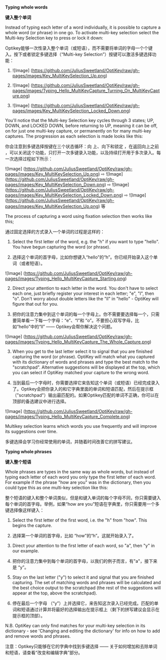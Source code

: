 **Typing whole words**

**键入整个单词**

Instead of typing each letter of a word individually, it is possible to capture a whole word (or phrase) in one go. To activate multi-key selection select the Multi-key Selection key to press or lock it down:

Optikey能够一次性录入整个单词（或短语），而不需要将单词的字母一个个键入。按下或者锁定多键选择（“Multi-key Selection”）按键可以激活多键选择功能：

1. ![Image] (https://github.com/JuliusSweetland/OptiKey/raw/gh-pages/images/Key_MultiKeySelection_Up.png)

2. ![Image] (https://github.com/JuliusSweetland/OptiKey/raw/gh-pages/images/Typing_Hello_MultiKeyCapture_Turning_On_MultiKeyCapture.png)

3. ![Image] (https://github.com/JuliusSweetland/OptiKey/raw/gh-pages/images/Key_MultiKeySelection_Locked_Down.png)

You'll notice that the Multi-key Selection key cycles through 3 states; UP, DOWN, and LOCKED DOWN, before returning to UP, meaning it can be off, on for just one multi-key capture, or permanently on for many multi-key captures. The progression as each selection is made looks like this:

你会注意到多键选择按键在三个状态循环：向 上、向下和锁定 ，在返回向上之前 ，可以关闭这个功能，只打开一次多键录入功能，以及持续打开用于多次录入。每一次选择过程如下所示：

![Image] (https://github.com/JuliusSweetland/OptiKey/raw/gh-pages/images/Key_MultiKeySelection_Up.png) ⇨ ![Image] (https://github.com/JuliusSweetland/OptiKey/raw/gh-pages/images/Key_MultiKeySelection_Down.png) ⇨ ![Image] (https://github.com/JuliusSweetland/OptiKey/raw/gh-pages/images/Key_MultiKeySelection_Locked_Down.png) ⇨  ![Image] (https://github.com/JuliusSweetland/OptiKey/raw/gh-pages/images/Key_MultiKeySelection_Up.png) 等

The process of capturing a word using fixation selection then works like this;

通过固定选择的方式录入一个单词的过程是这样的：

1. Select the first letter of the word, e.g. the "h" if you want to type "hello". You have begun capturing the word (or phrase).

1. 选择这个单词的首字母，比如你想键入“hello”的“h”。你已经开始录入这个单词（或者短语）。

![Image] (https://github.com/JuliusSweetland/OptiKey/raw/gh-pages/images/Typing_Hello_MultiKeyCapture_Starting.png)

2. Direct your attention to each letter in the word. You don't have to select each one, just briefly register your interest in each letter; "e", "l", then "o". Don't worry about double letters like the "ll" in "hello" - OptiKey will figure that out for you.

2. 把你的注意力集中到这个单词的每一个字母上。你不需要要选择每一个，只需要简单看一下每一个字母：“e”、“l”和 “o”。不要担心双写字母，比如“hello”中的“ll” —— Optikey会帮你解决这个问题。

![Image] (https://github.com/JuliusSweetland/OptiKey/raw/gh-pages/images/Typing_Hello_MultiKeyCapture_The_Whole_Capture.png)

3. When you get to the last letter select it to signal that you are finished capturing the word (or phrase). OptiKey will match what you captured with its dictionary of words and phrases and type the best match to the "scratchpad". Alternative suggestions will be displayed at the top, which you can select if OptiKey matched your capture to the wrong word.

3. 当到最后一个字母时，你需要选择它来告知这个单词（或短语）已经完成录入了。Optikey会把你录入的和它字典里面的单词和短语匹配，然后在提示框（"scratchpad"）输出最匹配的。如果Optikey匹配的单词不正确，你可以在顶部的备选建议中进行选择。

![Image] (https://github.com/JuliusSweetland/OptiKey/raw/gh-pages/images/Typing_Hello_MultiKeyCapture_Complete.png)

Multikey selection learns which words you use frequently and will improve its suggestions over time.

多键选择会学习你经常使用的单词，并随着时间改善它的拼写建议。

**Typing whole phrases**

**键入整个短语**

Whole phrases are types in the same way as whole words, but instead of typing each letter of each word you only type the first letter of each word. For example if the phrase "how are you" was in the dictionary, then you could type this as one multi-key selection like this:

整个短语的键入和整个单词类似，但是和键入单词的每个字母不同，你只需要键入每个单词的首字母。举例，如果“how are you”短语在字典里，你只需要用一个多键选择像这样键入：

1. Select the first letter of the first word, i.e. the "h" from "how". This begins the capture.

1. 选择第一个单词的首字母，比如 “how”的“h”。这就开始录入了。

2. Direct your attention to the first letter of each word, so "a", then "y" in our example.

2. 把你的注意力集中到每个单词的首字母，以我们的例子而言，有"a"，接下来是 “y”。

3. Stay on the last letter ("y") to select it and signal that you are finished capturing. The set of matching words and phrases will be calculated and the best choice output to the scratchpad (the rest of the suggestions will appear at the top, above the scratchpad).

3. 停在最后一个字母 （“y”）上并选择它，来告知这次录入已经完成。匹配的单词和短语通过计算并将最好的选择输出在提示框上（剩下的拼写建议会显示在提示框的顶部）。

N.B. OptiKey can only find matches for your multi-key selection in its dictionary - see 'Changing and editing the dictionary' for info on how to add and remove words and phrases.

注意：Optikey只能够在它的字典中找到多键选择 —— 关于如何增加和去除单词和短语，请查看“改变和编辑字典”部分。
